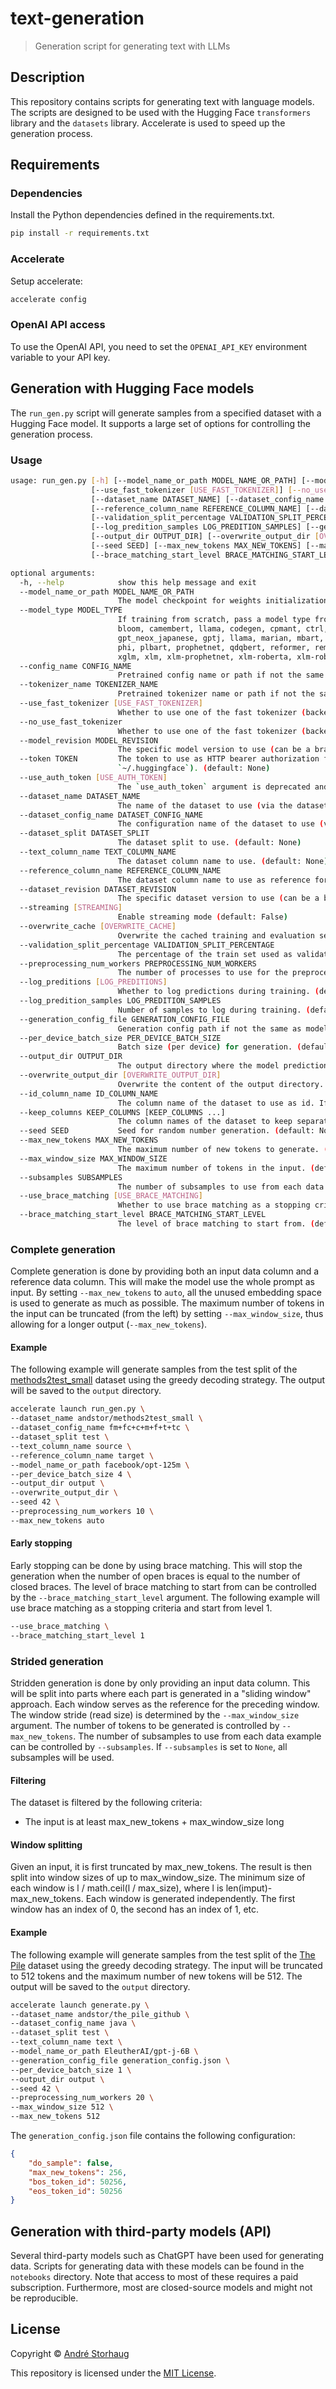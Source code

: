 # text-generation
> Generation script for generating text with LLMs

## Description
This repository contains scripts for generating text with language models. The scripts are designed to be used with the Hugging Face `transformers` library and the `datasets` library. Accelerate is used to speed up the generation process.

## Requirements

### Dependencies
Install the Python dependencies defined in the requirements.txt.
```bash
pip install -r requirements.txt
```

### Accelerate
Setup accelerate:
```bash
accelerate config
```

### OpenAI API access
To use the OpenAI API, you need to set the `OPENAI_API_KEY` environment variable to your API key.

## Generation with Hugging Face models
The `run_gen.py` script will generate samples from a specified dataset with a Hugging Face model. It supports a large set of options for controlling the generation process.

### Usage

```bash
usage: run_gen.py [-h] [--model_name_or_path MODEL_NAME_OR_PATH] [--model_type MODEL_TYPE] [--config_name CONFIG_NAME] [--tokenizer_name TOKENIZER_NAME]
                  [--use_fast_tokenizer [USE_FAST_TOKENIZER]] [--no_use_fast_tokenizer] [--model_revision MODEL_REVISION] [--token TOKEN] [--use_auth_token [USE_AUTH_TOKEN]]
                  [--dataset_name DATASET_NAME] [--dataset_config_name DATASET_CONFIG_NAME] [--dataset_split DATASET_SPLIT] [--text_column_name TEXT_COLUMN_NAME]
                  [--reference_column_name REFERENCE_COLUMN_NAME] [--dataset_revision DATASET_REVISION] [--streaming [STREAMING]] [--overwrite_cache [OVERWRITE_CACHE]]
                  [--validation_split_percentage VALIDATION_SPLIT_PERCENTAGE] [--preprocessing_num_workers PREPROCESSING_NUM_WORKERS] [--log_preditions [LOG_PREDITIONS]]
                  [--log_predition_samples LOG_PREDITION_SAMPLES] [--generation_config_file GENERATION_CONFIG_FILE] [--per_device_batch_size PER_DEVICE_BATCH_SIZE]
                  [--output_dir OUTPUT_DIR] [--overwrite_output_dir [OVERWRITE_OUTPUT_DIR]] [--id_column_name ID_COLUMN_NAME] [--keep_columns KEEP_COLUMNS [KEEP_COLUMNS ...]]
                  [--seed SEED] [--max_new_tokens MAX_NEW_TOKENS] [--max_window_size MAX_WINDOW_SIZE] [--subsamples SUBSAMPLES] [--use_brace_matching [USE_BRACE_MATCHING]]
                  [--brace_matching_start_level BRACE_MATCHING_START_LEVEL]

optional arguments:
  -h, --help            show this help message and exit
  --model_name_or_path MODEL_NAME_OR_PATH
                        The model checkpoint for weights initialization. Do not set if you want to train a model from scratch. (default: None)
  --model_type MODEL_TYPE
                        If training from scratch, pass a model type from the list: bart, bert, bert-generation, big_bird, bigbird_pegasus, biogpt, blenderbot, blenderbot-small,
                        bloom, camembert, llama, codegen, cpmant, ctrl, data2vec-text, electra, ernie, falcon, fuyu, git, gpt2, gpt2, gpt_bigcode, gpt_neo, gpt_neox,
                        gpt_neox_japanese, gptj, llama, marian, mbart, mega, megatron-bert, mistral, mixtral, mpt, musicgen, mvp, open-llama, openai-gpt, opt, pegasus, persimmon,
                        phi, plbart, prophetnet, qdqbert, reformer, rembert, roberta, roberta-prelayernorm, roc_bert, roformer, rwkv, speech_to_text_2, transfo-xl, trocr, whisper,
                        xglm, xlm, xlm-prophetnet, xlm-roberta, xlm-roberta-xl, xlnet, xmod (default: None)
  --config_name CONFIG_NAME
                        Pretrained config name or path if not the same as model_name (default: None)
  --tokenizer_name TOKENIZER_NAME
                        Pretrained tokenizer name or path if not the same as model_name (default: None)
  --use_fast_tokenizer [USE_FAST_TOKENIZER]
                        Whether to use one of the fast tokenizer (backed by the tokenizers library) or not. (default: True)
  --no_use_fast_tokenizer
                        Whether to use one of the fast tokenizer (backed by the tokenizers library) or not. (default: False)
  --model_revision MODEL_REVISION
                        The specific model version to use (can be a branch name, tag name or commit id). (default: main)
  --token TOKEN         The token to use as HTTP bearer authorization for remote files. If not specified, will use the token generated when running `huggingface-cli login` (stored in
                        `~/.huggingface`). (default: None)
  --use_auth_token [USE_AUTH_TOKEN]
                        The `use_auth_token` argument is deprecated and will be removed in v4.34. Please use `token` instead. (default: None)
  --dataset_name DATASET_NAME
                        The name of the dataset to use (via the datasets library). (default: None)
  --dataset_config_name DATASET_CONFIG_NAME
                        The configuration name of the dataset to use (via the datasets library). (default: None)
  --dataset_split DATASET_SPLIT
                        The dataset split to use. (default: None)
  --text_column_name TEXT_COLUMN_NAME
                        The dataset column name to use. (default: None)
  --reference_column_name REFERENCE_COLUMN_NAME
                        The dataset column name to use as reference for the target sequence. (default: None)
  --dataset_revision DATASET_REVISION
                        The specific dataset version to use (can be a branch name, tag name or commit id). (default: main)
  --streaming [STREAMING]
                        Enable streaming mode (default: False)
  --overwrite_cache [OVERWRITE_CACHE]
                        Overwrite the cached training and evaluation sets (default: False)
  --validation_split_percentage VALIDATION_SPLIT_PERCENTAGE
                        The percentage of the train set used as validation set in case there is no validation split (default: 5)
  --preprocessing_num_workers PREPROCESSING_NUM_WORKERS
                        The number of processes to use for the preprocessing. (default: None)
  --log_preditions [LOG_PREDITIONS]
                        Whether to log predictions during training. (default: False)
  --log_predition_samples LOG_PREDITION_SAMPLES
                        Number of samples to log during training. (default: 10)
  --generation_config_file GENERATION_CONFIG_FILE
                        Generation config path if not the same as model_name. (default: None)
  --per_device_batch_size PER_DEVICE_BATCH_SIZE
                        Batch size (per device) for generation. (default: 8)
  --output_dir OUTPUT_DIR
                        The output directory where the model predictions and checkpoints will be written. (default: None)
  --overwrite_output_dir [OVERWRITE_OUTPUT_DIR]
                        Overwrite the content of the output directory. Use this to continue training if output_dir points to a checkpoint directory. (default: False)
  --id_column_name ID_COLUMN_NAME
                        The column name of the dataset to use as id. If not provided, the index will be used. (default: None)
  --keep_columns KEEP_COLUMNS [KEEP_COLUMNS ...]
                        The column names of the dataset to keep separate by commas. If not provided, all columns will be removed. (default: None)
  --seed SEED           Seed for random number generation. (default: None)
  --max_new_tokens MAX_NEW_TOKENS
                        The maximum number of new tokens to generate. (default: None)
  --max_window_size MAX_WINDOW_SIZE
                        The maximum number of tokens in the input. (default: None)
  --subsamples SUBSAMPLES
                        The number of subsamples to use from each data example. Randomly selected. None means use all. (default: None)
  --use_brace_matching [USE_BRACE_MATCHING]
                        Whether to use brace matching as a stopping criteria. (default: False)
  --brace_matching_start_level BRACE_MATCHING_START_LEVEL
                        The level of brace matching to start from. (default: 0)
```

### Complete generation
Complete generation is done by providing both an input data column and a reference data column. This will make the model use the whole prompt as input. By setting `--max_new_tokens` to `auto`, all the unused embedding space is used to generate as much as possible. The maximum number of tokens in the input can be truncated (from the left) by setting `--max_window_size`, thus allowing for a longer output (`--max_new_tokens`).

#### Example
The following example will generate samples from the test split of the [methods2test_small](https://huggingface.co/datasets/andstor/methods2test_small) dataset using the greedy decoding strategy. The output will be saved to the `output` directory.

```bash
accelerate launch run_gen.py \
--dataset_name andstor/methods2test_small \
--dataset_config_name fm+fc+c+m+f+t+tc \
--dataset_split test \
--text_column_name source \
--reference_column_name target \
--model_name_or_path facebook/opt-125m \
--per_device_batch_size 4 \
--output_dir output \
--overwrite_output_dir \
--seed 42 \
--preprocessing_num_workers 10 \
--max_new_tokens auto
```

#### Early stopping
Early stopping can be done by using brace matching. This will stop the generation when the number of open braces is equal to the number of closed braces. The level of brace matching to start from can be controlled by the `--brace_matching_start_level` argument. The following example will use brace matching as a stopping criteria and start from level 1.

```bash
--use_brace_matching \
--brace_matching_start_level 1
```

### Strided generation
Stridden generation is done by only providing an input data column. This will be split into parts where each part is generated in a "sliding window" approach. Each window serves as the reference for the preceding window. The window stride (read size) is determined by the `--max_window_size` argument. The number of tokens to be generated is controlled by `--max_new_tokens`. The number of subsamples to use from each data example can be controlled by `--subsamples`. If `--subsamples` is set to `None`, all subsamples will be used.

#### Filtering
The dataset is filtered by the following criteria:
- The input is at least max_new_tokens + max_window_size long

#### Window splitting
Given an input, it is first truncated by max_new_tokens. The result is then split into window sizes of up to max_window_size. The minimum size of each window is l / math.ceil(l / max_size), where l is len(imput)-max_new_tokens. Each window is generated independently. The first window has an index of 0, the second has an index of 1, etc.

#### Example
The following example will generate samples from the test split of the [The Pile](https://pile.eleuther.ai/) dataset using the greedy decoding strategy. The input will be truncated to 512 tokens and the maximum number of new tokens will be 512. The output will be saved to the `output` directory.


```bash
accelerate launch generate.py \
--dataset_name andstor/the_pile_github \
--dataset_config_name java \
--dataset_split test \
--text_column_name text \
--model_name_or_path EleutherAI/gpt-j-6B \
--generation_config_file generation_config.json \
--per_device_batch_size 1 \
--output_dir output \
--seed 42 \
--preprocessing_num_workers 20 \
--max_window_size 512 \
--max_new_tokens 512
```

The `generation_config.json` file contains the following configuration:
```json
{
    "do_sample": false,
    "max_new_tokens": 256,
    "bos_token_id": 50256,
    "eos_token_id": 50256
}
```


## Generation with third-party models (API)
Several third-party models such as ChatGPT have been used for generating data. Scripts for generating data with these models can be found in the `notebooks` directory. Note that access to most of these requires a paid subscription. Furthermore, most are closed-source models and might not be reproducible. 


## License

Copyright © [André Storhaug](https://github.com/andstor)

This repository is licensed under the [MIT License](https://github.com/andstor/verified-smart-contracts/blob/main/LICENSE).
